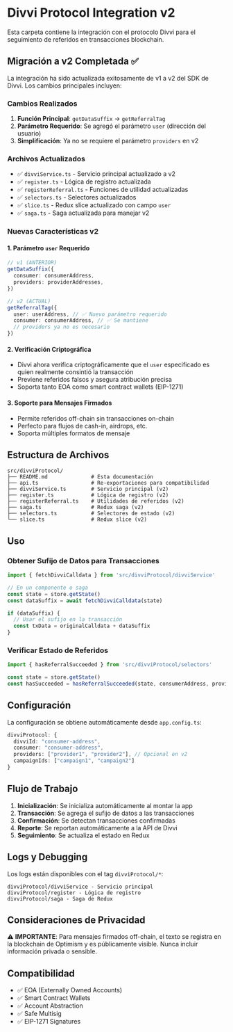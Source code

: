 # Divvi Protocol Integration v2

Esta carpeta contiene la integración con el protocolo Divvi para el seguimiento de referidos en transacciones blockchain.

## Migración a v2 Completada ✅

La integración ha sido actualizada exitosamente de v1 a v2 del SDK de Divvi. Los cambios principales incluyen:

### Cambios Realizados

1. **Función Principal**: `getDataSuffix` → `getReferralTag`
2. **Parámetro Requerido**: Se agregó el parámetro `user` (dirección del usuario)
3. **Simplificación**: Ya no se requiere el parámetro `providers` en v2

### Archivos Actualizados

- ✅ `divviService.ts` - Servicio principal actualizado a v2
- ✅ `register.ts` - Lógica de registro actualizada
- ✅ `registerReferral.ts` - Funciones de utilidad actualizadas
- ✅ `selectors.ts` - Selectores actualizados
- ✅ `slice.ts` - Redux slice actualizado con campo `user`
- ✅ `saga.ts` - Saga actualizada para manejar v2

### Nuevas Características v2

#### 1. Parámetro `user` Requerido

```typescript
// v1 (ANTERIOR)
getDataSuffix({
  consumer: consumerAddress,
  providers: providerAddresses,
})

// v2 (ACTUAL)
getReferralTag({
  user: userAddress, // ✅ Nuevo parámetro requerido
  consumer: consumerAddress, // ✅ Se mantiene
  // providers ya no es necesario
})
```

#### 2. Verificación Criptográfica

- Divvi ahora verifica criptográficamente que el `user` especificado es quien realmente consintió la transacción
- Previene referidos falsos y asegura atribución precisa
- Soporta tanto EOA como smart contract wallets (EIP-1271)

#### 3. Soporte para Mensajes Firmados

- Permite referidos off-chain sin transacciones on-chain
- Perfecto para flujos de cash-in, airdrops, etc.
- Soporta múltiples formatos de mensaje

## Estructura de Archivos

```
src/divviProtocol/
├── README.md              # Esta documentación
├── api.ts                 # Re-exportaciones para compatibilidad
├── divviService.ts        # Servicio principal (v2)
├── register.ts            # Lógica de registro (v2)
├── registerReferral.ts    # Utilidades de referidos (v2)
├── saga.ts                # Redux saga (v2)
├── selectors.ts           # Selectores de estado (v2)
└── slice.ts               # Redux slice (v2)
```

## Uso

### Obtener Sufijo de Datos para Transacciones

```typescript
import { fetchDivviCalldata } from 'src/divviProtocol/divviService'

// En un componente o saga
const state = store.getState()
const dataSuffix = await fetchDivviCalldata(state)

if (dataSuffix) {
  // Usar el sufijo en la transacción
  const txData = originalCalldata + dataSuffix
}
```

### Verificar Estado de Referidos

```typescript
import { hasReferralSucceeded } from 'src/divviProtocol/selectors'

const state = store.getState()
const hasSucceeded = hasReferralSucceeded(state, consumerAddress, providersArray)
```

## Configuración

La configuración se obtiene automáticamente desde `app.config.ts`:

```typescript
divviProtocol: {
  divviId: "consumer-address",
  consumer: "consumer-address",
  providers: ["provider1", "provider2"], // Opcional en v2
  campaignIds: ["campaign1", "campaign2"]
}
```

## Flujo de Trabajo

1. **Inicialización**: Se inicializa automáticamente al montar la app
2. **Transacción**: Se agrega el sufijo de datos a las transacciones
3. **Confirmación**: Se detectan transacciones confirmadas
4. **Reporte**: Se reportan automáticamente a la API de Divvi
5. **Seguimiento**: Se actualiza el estado en Redux

## Logs y Debugging

Los logs están disponibles con el tag `divviProtocol/*`:

```
divviProtocol/divviService - Servicio principal
divviProtocol/register - Lógica de registro
divviProtocol/saga - Saga de Redux
```

## Consideraciones de Privacidad

⚠️ **IMPORTANTE**: Para mensajes firmados off-chain, el texto se registra en la blockchain de Optimism y es públicamente visible. Nunca incluir información privada o sensible.

## Compatibilidad

- ✅ EOA (Externally Owned Accounts)
- ✅ Smart Contract Wallets
- ✅ Account Abstraction
- ✅ Safe Multisig
- ✅ EIP-1271 Signatures
